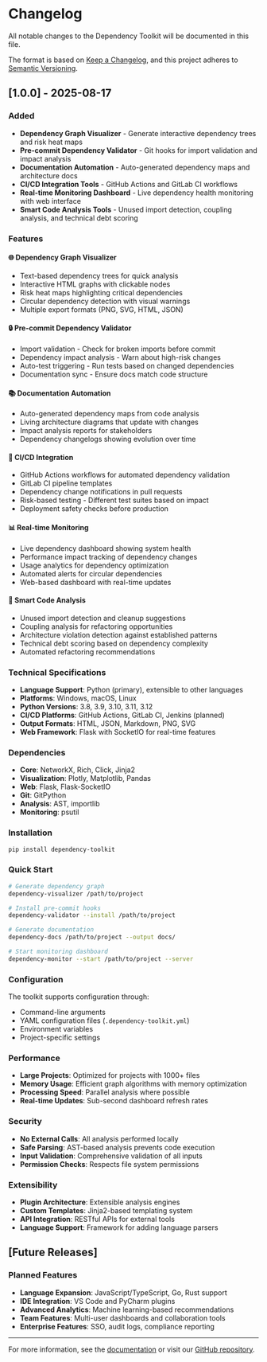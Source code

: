 # Changelog

All notable changes to the Dependency Toolkit will be documented in this file.

The format is based on [Keep a Changelog](https://keepachangelog.com/en/1.0.0/),
and this project adheres to [Semantic Versioning](https://semver.org/spec/v2.0.0.html).

## [1.0.0] - 2025-08-17

### Added
- **Dependency Graph Visualizer** - Generate interactive dependency trees and risk heat maps
- **Pre-commit Dependency Validator** - Git hooks for import validation and impact analysis
- **Documentation Automation** - Auto-generated dependency maps and architecture docs
- **CI/CD Integration Tools** - GitHub Actions and GitLab CI workflows
- **Real-time Monitoring Dashboard** - Live dependency health monitoring with web interface
- **Smart Code Analysis Tools** - Unused import detection, coupling analysis, and technical debt scoring

### Features

#### 🌐 Dependency Graph Visualizer
- Text-based dependency trees for quick analysis
- Interactive HTML graphs with clickable nodes
- Risk heat maps highlighting critical dependencies
- Circular dependency detection with visual warnings
- Multiple export formats (PNG, SVG, HTML, JSON)

#### 🔒 Pre-commit Dependency Validator
- Import validation - Check for broken imports before commit
- Dependency impact analysis - Warn about high-risk changes
- Auto-test triggering - Run tests based on changed dependencies
- Documentation sync - Ensure docs match code structure

#### 📚 Documentation Automation
- Auto-generated dependency maps from code analysis
- Living architecture diagrams that update with changes
- Impact analysis reports for stakeholders
- Dependency changelogs showing evolution over time

#### 🚀 CI/CD Integration
- GitHub Actions workflows for automated dependency validation
- GitLab CI pipeline templates
- Dependency change notifications in pull requests
- Risk-based testing - Different test suites based on impact
- Deployment safety checks before production

#### 📊 Real-time Monitoring
- Live dependency dashboard showing system health
- Performance impact tracking of dependency changes
- Usage analytics for dependency optimization
- Automated alerts for circular dependencies
- Web-based dashboard with real-time updates

#### 🧠 Smart Code Analysis
- Unused import detection and cleanup suggestions
- Coupling analysis for refactoring opportunities
- Architecture violation detection against established patterns
- Technical debt scoring based on dependency complexity
- Automated refactoring recommendations

### Technical Specifications
- **Language Support**: Python (primary), extensible to other languages
- **Platforms**: Windows, macOS, Linux
- **Python Versions**: 3.8, 3.9, 3.10, 3.11, 3.12
- **CI/CD Platforms**: GitHub Actions, GitLab CI, Jenkins (planned)
- **Output Formats**: HTML, JSON, Markdown, PNG, SVG
- **Web Framework**: Flask with SocketIO for real-time features

### Dependencies
- **Core**: NetworkX, Rich, Click, Jinja2
- **Visualization**: Plotly, Matplotlib, Pandas
- **Web**: Flask, Flask-SocketIO
- **Git**: GitPython
- **Analysis**: AST, importlib
- **Monitoring**: psutil

### Installation
```bash
pip install dependency-toolkit
```

### Quick Start
```bash
# Generate dependency graph
dependency-visualizer /path/to/project

# Install pre-commit hooks
dependency-validator --install /path/to/project

# Generate documentation
dependency-docs /path/to/project --output docs/

# Start monitoring dashboard
dependency-monitor --start /path/to/project --server
```

### Configuration
The toolkit supports configuration through:
- Command-line arguments
- YAML configuration files (`.dependency-toolkit.yml`)
- Environment variables
- Project-specific settings

### Performance
- **Large Projects**: Optimized for projects with 1000+ files
- **Memory Usage**: Efficient graph algorithms with memory optimization
- **Processing Speed**: Parallel analysis where possible
- **Real-time Updates**: Sub-second dashboard refresh rates

### Security
- **No External Calls**: All analysis performed locally
- **Safe Parsing**: AST-based analysis prevents code execution
- **Input Validation**: Comprehensive validation of all inputs
- **Permission Checks**: Respects file system permissions

### Extensibility
- **Plugin Architecture**: Extensible analysis engines
- **Custom Templates**: Jinja2-based templating system
- **API Integration**: RESTful APIs for external tools
- **Language Support**: Framework for adding language parsers

## [Future Releases]

### Planned Features
- **Language Expansion**: JavaScript/TypeScript, Go, Rust support
- **IDE Integration**: VS Code and PyCharm plugins
- **Advanced Analytics**: Machine learning-based recommendations
- **Team Features**: Multi-user dashboards and collaboration tools
- **Enterprise Features**: SSO, audit logs, compliance reporting

---

For more information, see the [documentation](https://dependency-toolkit.readthedocs.io/) or visit our [GitHub repository](https://github.com/dependency-toolkit/dependency-toolkit).